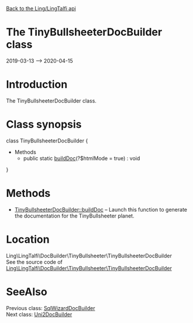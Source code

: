 [Back to the Ling/LingTalfi api](https://github.com/lingtalfi/LingTalfi/blob/master/doc/api/Ling/LingTalfi.md)



The TinyBullsheeterDocBuilder class
================
2019-03-13 --> 2020-04-15






Introduction
============

The TinyBullsheeterDocBuilder class.



Class synopsis
==============


class <span class="pl-k">TinyBullsheeterDocBuilder</span>  {

- Methods
    - public static [buildDoc](https://github.com/lingtalfi/LingTalfi/blob/master/doc/api/Ling/LingTalfi/DocBuilder/TinyBullsheeter/TinyBullsheeterDocBuilder/buildDoc.md)(?$htmlMode = true) : void

}






Methods
==============

- [TinyBullsheeterDocBuilder::buildDoc](https://github.com/lingtalfi/LingTalfi/blob/master/doc/api/Ling/LingTalfi/DocBuilder/TinyBullsheeter/TinyBullsheeterDocBuilder/buildDoc.md) &ndash; Launch this function to generate the documentation for the TinyBullsheeter planet.





Location
=============
Ling\LingTalfi\DocBuilder\TinyBullsheeter\TinyBullsheeterDocBuilder<br>
See the source code of [Ling\LingTalfi\DocBuilder\TinyBullsheeter\TinyBullsheeterDocBuilder](https://github.com/lingtalfi/LingTalfi/blob/master/DocBuilder/TinyBullsheeter/TinyBullsheeterDocBuilder.php)



SeeAlso
==============
Previous class: [SqlWizardDocBuilder](https://github.com/lingtalfi/LingTalfi/blob/master/doc/api/Ling/LingTalfi/DocBuilder/SqlWizard/SqlWizardDocBuilder.md)<br>Next class: [Uni2DocBuilder](https://github.com/lingtalfi/LingTalfi/blob/master/doc/api/Ling/LingTalfi/DocBuilder/Uni2/Uni2DocBuilder.md)<br>

